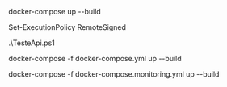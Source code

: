 docker-compose up --build

Set-ExecutionPolicy RemoteSigned

.\TesteApi.ps1

docker-compose -f docker-compose.yml up --build

docker-compose -f docker-compose.monitoring.yml up --build
